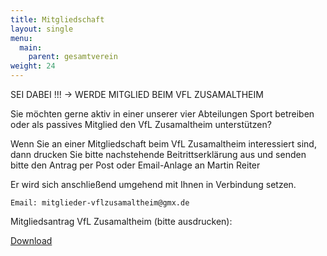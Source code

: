 ```yaml
---
title: Mitgliedschaft
layout: single
menu:
  main:
    parent: gesamtverein
weight: 24
---
```


SEI  DABEI !!!      ->      WERDE  MITGLIED  BEIM  VFL  ZUSAMALTHEIM

Sie möchten gerne aktiv in einer unserer vier Abteilungen Sport betreiben oder als passives Mitglied den VfL Zusamaltheim unterstützen?

Wenn Sie an einer Mitgliedschaft beim VfL Zusamaltheim interessiert sind, dann drucken Sie bitte nachstehende Beitrittserklärung aus und senden bitte den Antrag per Post oder Email-Anlage an Martin Reiter

Er wird sich anschließend umgehend mit Ihnen in Verbindung setzen.

```text
Email: mitglieder-vflzusamaltheim@gmx.de
```

Mitgliedsantrag VfL Zusamaltheim (bitte ausdrucken):

[Download](/docs/Beitragsformular_mit_SEPA_neu_2025.pdf)



